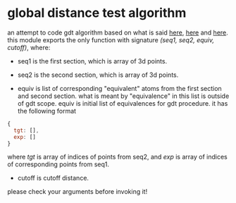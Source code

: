 global distance test algorithm
=====================================
an attempt to code gdt algorithm based on what is said [here](http://predictioncenter.org/casp/casp7/public/doc/LCS_GDT.README), [here](http://peds.oxfordjournals.org/content/9/12/1093.full.pdf) and [here](http://www.ncbi.nlm.nih.gov/pmc/articles/PMC168977/pdf/gkg571.pdf). this module exports the only function with signature _(seq1, seq2, equiv, cutoff)_, where:
 
 * seq1 is the first section, which is array of 3d points.
 
 * seq2 is the second section, which is array of 3d points.
 
 * equiv is list of corresponding "equivalent" atoms from the first section and second section. what is meant by "equivalence" in this list is outside of gdt scope. equiv is initial list of equivalences for gdt procedure. it has the following format

```javascript
{
  tgt: [],
  exp: []
}
```

  where _tgt_ is array of indices of points from seq2, and _exp_ is array of indices of corresponding points from seq1.

 * cutoff is cutoff distance.

please check your arguments before invoking it!